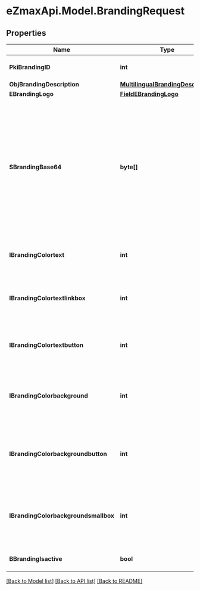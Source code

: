 
# eZmaxApi.Model.BrandingRequest

## Properties

Name | Type | Description | Notes
------------ | ------------- | ------------- | -------------
**PkiBrandingID** | **int** | The unique ID of the Branding | [optional] 
**ObjBrandingDescription** | [**MultilingualBrandingDescription**](MultilingualBrandingDescription.md) |  | 
**EBrandingLogo** | [**FieldEBrandingLogo**](FieldEBrandingLogo.md) |  | 
**SBrandingBase64** | **byte[]** | The Base64 encoded binary content of the branding logo. This need to match image type selected in eBrandingLogo if you supply an image. If you select &#39;Default&#39;, the logo will be deleted and the default one will be used. | [optional] 
**IBrandingColortext** | **int** | The color of the text. This is a RGB color converted into integer | 
**IBrandingColortextlinkbox** | **int** | The color of the text in the link box. This is a RGB color converted into integer | 
**IBrandingColortextbutton** | **int** | The color of the text in the button. This is a RGB color converted into integer | 
**IBrandingColorbackground** | **int** | The color of the background. This is a RGB color converted into integer | 
**IBrandingColorbackgroundbutton** | **int** | The color of the background of the button. This is a RGB color converted into integer | 
**IBrandingColorbackgroundsmallbox** | **int** | The color of the background of the small box. This is a RGB color converted into integer | 
**BBrandingIsactive** | **bool** | Whether the Branding is active or not | 

[[Back to Model list]](../README.md#documentation-for-models)
[[Back to API list]](../README.md#documentation-for-api-endpoints)
[[Back to README]](../README.md)

